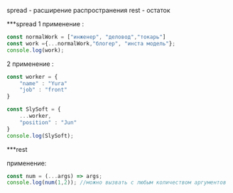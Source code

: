 spread - расширение распространения 
rest - остаток 

***spread
1 применение :
```js 
const normalWork = ["инженер", "деловод","токарь"]
const work ={...normalWork,"блогер", "инста модель"};
console.log(work);
```

2 применение :
```js
const worker = {
	"name" : "Yura"
	"job" : "front"
}

const SlySoft = {
	...worker,
	"position" : "Jun"
}
console.log(SlySoft);
```

***rest

применение:

```js
const num = (...args) => args;
console.log(num(1,2)); //можно вызвать с любым количеством аргументов 
```


